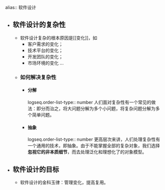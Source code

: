 alias:: 软件设计

- ## 软件设计的复杂性
	- 软件设计复杂的根本原因是[[变化]]，如
		- 客户需求的变化；
		- 技术平台的变化；
		- 开发团队的变化；
		- 市场环境的变化 ...
	- ### 如何解决复杂性
		- #### 分解
		  logseq.order-list-type:: number
		  人们面对复杂性有一个常见的做法：即分而治之，将大问题分解为多个小问题，将复杂问题分解为多个简单问题。
		- #### 抽象
		  logseq.order-list-type:: number
		  更高层次来讲，人们处理复杂性有一个通用的技术，即抽象。由于不能掌握全部的复杂对象，我们选择**忽视它的非本质细节**，而去处理泛化和理想化了的对象模型。
- ## 软件设计的目标
	- 软件设计的金科玉律：管理变化，提高复用。